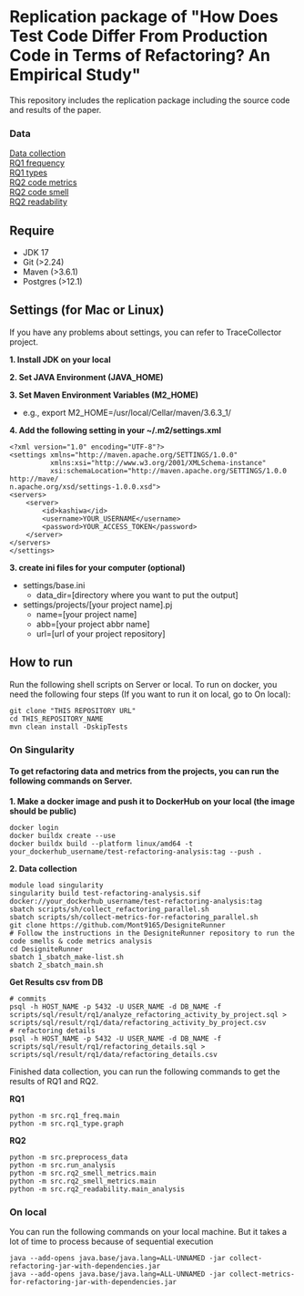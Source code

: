<H1>Replication package of "How Does Test Code Differ From Production Code
in Terms of Refactoring? An Empirical Study"</H1>

This repository includes the replication package including the source code and results of the paper.
### Data
[Data collection](result/data_collection/DataCollection.csv) <br>
[RQ1 frequency](result/rq1/frequency) <br>
[RQ1 types](result/rq1/types) <br>
[RQ2 code metrics](result/rq2/code_metrics) <br>
[RQ2 code smell](result/rq2/code_smell) <br>
[RQ2 readability](result/rq2/readability) <br>

## Require
- JDK 17
- Git (>2.24)
- Maven (>3.6.1)
- Postgres (>12.1)


## Settings (for Mac or Linux)

If you have any problems about settings, you can refer to TraceCollector project. 

**1. Install JDK on your local**

**2. Set JAVA Environment (JAVA_HOME)**


**3. Set Maven Environment Variables (M2_HOME)**

- e.g., export M2_HOME=/usr/local/Cellar/maven/3.6.3_1/

**4. Add the following setting in your ~/.m2/settings.xml**
```angular2html
<?xml version="1.0" encoding="UTF-8"?>
<settings xmlns="http://maven.apache.org/SETTINGS/1.0.0"
          xmlns:xsi="http://www.w3.org/2001/XMLSchema-instance"
          xsi:schemaLocation="http://maven.apache.org/SETTINGS/1.0.0 http://mave/
n.apache.org/xsd/settings-1.0.0.xsd">
<servers>
	<server>
		<id>kashiwa</id>
		<username>YOUR_USERNAME</username>
		<password>YOUR_ACCESS_TOKEN</password>
	</server>
</servers>
</settings>
```



**3. create ini files for your computer (optional)**

- settings/base.ini
	- data_dir=[directory where you want to put the output]
- settings/projects/[your project name].pj
	- name=[your project name]
	- abb=[your project abbr name]
	- url=[url of your project repository]



## How to run
Run the following shell scripts on Server or local.
To run on docker, you need the following four steps (If you want to run it on local, go to On local):


```angular2html
git clone "THIS REPOSITORY URL"
cd THIS_REPOSITORY_NAME
mvn clean install -DskipTests
```

### On Singularity
#### To get refactoring data and metrics from the projects, you can run the following commands on Server.
**1. Make a docker image and push it to DockerHub on your local (the image should be public)**
```
docker login
docker buildx create --use
docker buildx build --platform linux/amd64 -t your_dockerhub_username/test-refactoring-analysis:tag --push .
```

**2. Data collection**
```
module load singularity
singularity build test-refactoring-analysis.sif docker://your_dockerhub_username/test-refactoring-analysis:tag
sbatch scripts/sh/collect_refactoring_parallel.sh
sbatch scripts/sh/collect-metrics-for-refactoring_parallel.sh
git clone https://github.com/Mont9165/DesigniteRunner
# Follow the instructions in the DesigniteRunner repository to run the code smells & code metrics analysis
cd DesigniteRunner
sbatch 1_sbatch_make-list.sh
sbatch 2_sbatch_main.sh
```

**Get Results csv from DB** <br>
```
# commits
psql -h HOST_NAME -p 5432 -U USER_NAME -d DB_NAME -f scripts/sql/result/rq1/analyze_refactoring_activity_by_project.sql > scripts/sql/result/rq1/data/refactoring_activity_by_project.csv
# refactoring details
psql -h HOST_NAME -p 5432 -U USER_NAME -d DB_NAME -f scripts/sql/result/rq1/refactoring_details.sql > scripts/sql/result/rq1/data/refactoring_details.csv
```
Finished data collection, you can run the following commands to get the results of RQ1 and RQ2.

**RQ1** <br>
```angular2html
python -m src.rq1_freq.main
python -m src.rq1_type.graph

```

**RQ2** <br>
```angular2html
python -m src.preprocess_data
python -m src.run_analysis
python -m src.rq2_smell_metrics.main
python -m src.rq2_smell_metrics.main
python -m src.rq2_readability.main_analysis
```


### On local 
You can run the following commands on your local machine. But it takes a lot of time to process because of sequential execution
```
java --add-opens java.base/java.lang=ALL-UNNAMED -jar collect-refactoring-jar-with-dependencies.jar
java --add-opens java.base/java.lang=ALL-UNNAMED -jar collect-metrics-for-refactoring-jar-with-dependencies.jar
```